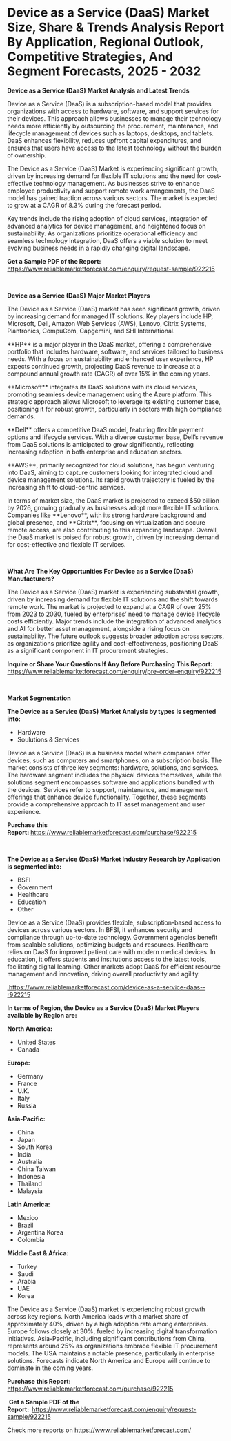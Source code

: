 <p><h1>Device as a Service (DaaS) Market Size, Share & Trends Analysis Report By Application, Regional Outlook, Competitive Strategies, And Segment Forecasts, 2025 - 2032</h1></p><p><strong>Device as a Service (DaaS) Market Analysis and Latest Trends</strong></p>
<p><p>Device as a Service (DaaS) is a subscription-based model that provides organizations with access to hardware, software, and support services for their devices. This approach allows businesses to manage their technology needs more efficiently by outsourcing the procurement, maintenance, and lifecycle management of devices such as laptops, desktops, and tablets. DaaS enhances flexibility, reduces upfront capital expenditures, and ensures that users have access to the latest technology without the burden of ownership.</p><p>The Device as a Service (DaaS) Market is experiencing significant growth, driven by increasing demand for flexible IT solutions and the need for cost-effective technology management. As businesses strive to enhance employee productivity and support remote work arrangements, the DaaS model has gained traction across various sectors. The market is expected to grow at a CAGR of 8.3% during the forecast period. </p><p>Key trends include the rising adoption of cloud services, integration of advanced analytics for device management, and heightened focus on sustainability. As organizations prioritize operational efficiency and seamless technology integration, DaaS offers a viable solution to meet evolving business needs in a rapidly changing digital landscape.</p></p>
<p><strong>Get a Sample PDF of the Report:&nbsp;</strong> <a href="https://www.reliablemarketforecast.com/enquiry/request-sample/922215?utm_campaign=1998&utm_medium=2&utm_source=Github&utm_content=ia&utm_term=11032025&utm_id=device-as-a-service-daas">https://www.reliablemarketforecast.com/enquiry/request-sample/922215</a></p>
<p>&nbsp;</p>
<p><strong>Device as a Service (DaaS) Major Market Players</strong></p>
<p><p>The Device as a Service (DaaS) market has seen significant growth, driven by increasing demand for managed IT solutions. Key players include HP, Microsoft, Dell, Amazon Web Services (AWS), Lenovo, Citrix Systems, Plantronics, CompuCom, Capgemini, and SHI International.</p><p>**HP** is a major player in the DaaS market, offering a comprehensive portfolio that includes hardware, software, and services tailored to business needs. With a focus on sustainability and enhanced user experience, HP expects continued growth, projecting DaaS revenue to increase at a compound annual growth rate (CAGR) of over 15% in the coming years.</p><p>**Microsoft** integrates its DaaS solutions with its cloud services, promoting seamless device management using the Azure platform. This strategic approach allows Microsoft to leverage its existing customer base, positioning it for robust growth, particularly in sectors with high compliance demands.</p><p>**Dell** offers a competitive DaaS model, featuring flexible payment options and lifecycle services. With a diverse customer base, Dell’s revenue from DaaS solutions is anticipated to grow significantly, reflecting increasing adoption in both enterprise and education sectors.</p><p>**AWS**, primarily recognized for cloud solutions, has begun venturing into DaaS, aiming to capture customers looking for integrated cloud and device management solutions. Its rapid growth trajectory is fueled by the increasing shift to cloud-centric services.</p><p>In terms of market size, the DaaS market is projected to exceed $50 billion by 2026, growing gradually as businesses adopt more flexible IT solutions. Companies like **Lenovo**, with its strong hardware background and global presence, and **Citrix**, focusing on virtualization and secure remote access, are also contributing to this expanding landscape. Overall, the DaaS market is poised for robust growth, driven by increasing demand for cost-effective and flexible IT services.</p></p>
<p>&nbsp;</p>
<p><strong>What Are The Key Opportunities For Device as a Service (DaaS) Manufacturers?</strong></p>
<p><p>The Device as a Service (DaaS) market is experiencing substantial growth, driven by increasing demand for flexible IT solutions and the shift towards remote work. The market is projected to expand at a CAGR of over 25% from 2023 to 2030, fueled by enterprises’ need to manage device lifecycle costs efficiently. Major trends include the integration of advanced analytics and AI for better asset management, alongside a rising focus on sustainability. The future outlook suggests broader adoption across sectors, as organizations prioritize agility and cost-effectiveness, positioning DaaS as a significant component in IT procurement strategies.</p></p>
<p><strong>Inquire or Share Your Questions If Any Before Purchasing This Report:</strong> <a href="https://www.reliablemarketforecast.com/enquiry/pre-order-enquiry/922215?utm_campaign=1998&utm_medium=2&utm_source=Github&utm_content=ia&utm_term=11032025&utm_id=device-as-a-service-daas">https://www.reliablemarketforecast.com/enquiry/pre-order-enquiry/922215</a></p>
<p>&nbsp;</p>
<p><strong>Market Segmentation</strong></p>
<p><strong>The Device as a Service (DaaS) Market Analysis by types is segmented into:</strong></p>
<p><ul><li>Hardware</li><li>Soulutions & Services</li></ul></p>
<p><p>Device as a Service (DaaS) is a business model where companies offer devices, such as computers and smartphones, on a subscription basis. The market consists of three key segments: hardware, solutions, and services. The hardware segment includes the physical devices themselves, while the solutions segment encompasses software and applications bundled with the devices. Services refer to support, maintenance, and management offerings that enhance device functionality. Together, these segments provide a comprehensive approach to IT asset management and user experience.</p></p>
<p><strong>Purchase this Report:&nbsp;</strong><a href="https://www.reliablemarketforecast.com/purchase/922215?utm_campaign=1998&utm_medium=2&utm_source=Github&utm_content=ia&utm_term=11032025&utm_id=device-as-a-service-daas">https://www.reliablemarketforecast.com/purchase/922215</a></p>
<p>&nbsp;</p>
<p><strong>The Device as a Service (DaaS) Market Industry Research by Application is segmented into:</strong></p>
<p><ul><li>BSFI</li><li>Government</li><li>Healthcare</li><li>Education</li><li>Other</li></ul></p>
<p><p>Device as a Service (DaaS) provides flexible, subscription-based access to devices across various sectors. In BFSI, it enhances security and compliance through up-to-date technology. Government agencies benefit from scalable solutions, optimizing budgets and resources. Healthcare relies on DaaS for improved patient care with modern medical devices. In education, it offers students and institutions access to the latest tools, facilitating digital learning. Other markets adopt DaaS for efficient resource management and innovation, driving overall productivity and agility.</p></p>
<p><a href="https://www.reliablemarketforecast.com/device-as-a-service-daas--r922215?utm_campaign=1998&utm_medium=2&utm_source=Github&utm_content=ia&utm_term=11032025&utm_id=device-as-a-service-daas">&nbsp;https://www.reliablemarketforecast.com/device-as-a-service-daas--r922215</a></p>
<p><strong>In terms of Region, the Device as a Service (DaaS) Market Players available by Region are:</strong></p>
<p>
    <p> <strong> North America: </strong>
        <ul>
            <li>United States</li>
            <li>Canada</li>
        </ul>
        </p> 
    <p> <strong> Europe: </strong>
        <ul>
            <li>Germany</li>
            <li>France</li>
            <li>U.K.</li>
            <li>Italy</li>
            <li>Russia</li>
        </ul>
        </p> 
    <p> <strong> Asia-Pacific: </strong>
        <ul>
            <li>China</li>
            <li>Japan</li>
            <li>South Korea</li>
            <li>India</li>
            <li>Australia</li>
            <li>China Taiwan</li>
            <li>Indonesia</li>
            <li>Thailand</li>
            <li>Malaysia</li>
        </ul>
        </p> 
    <p> <strong> Latin America: </strong>
        <ul>
            <li>Mexico</li>
            <li>Brazil</li>
            <li>Argentina Korea</li>
            <li>Colombia</li>
        </ul>
        </p> 
    <p> <strong> Middle East & Africa: </strong>
        <ul>
            <li>Turkey</li>
            <li>Saudi</li>
            <li>Arabia</li>
            <li>UAE</li>
            <li>Korea</li>
        </ul>
    </p>
    </p>
<p><p>The Device as a Service (DaaS) market is experiencing robust growth across key regions. North America leads with a market share of approximately 40%, driven by a high adoption rate among enterprises. Europe follows closely at 30%, fueled by increasing digital transformation initiatives. Asia-Pacific, including significant contributions from China, represents around 25% as organizations embrace flexible IT procurement models. The USA maintains a notable presence, particularly in enterprise solutions. Forecasts indicate North America and Europe will continue to dominate in the coming years.</p></p>
<p><strong>Purchase this Report: </strong><a href="https://www.reliablemarketforecast.com/purchase/922215?utm_campaign=1998&utm_medium=2&utm_source=Github&utm_content=ia&utm_term=11032025&utm_id=device-as-a-service-daas">https://www.reliablemarketforecast.com/purchase/922215</a></p>
<p>&nbsp;<strong>Get a Sample PDF of the Report:&nbsp;&nbsp;</strong><a href="https://www.reliablemarketforecast.com/enquiry/request-sample/922215?utm_campaign=1998&utm_medium=2&utm_source=Github&utm_content=ia&utm_term=11032025&utm_id=device-as-a-service-daas">https://www.reliablemarketforecast.com/enquiry/request-sample/922215</a></p>
<p><strong></strong></p>
<p>Check more reports on <a href="https://www.reliablemarketforecast.com/?utm_campaign=1998&utm_medium=2&utm_source=Github&utm_content=ia&utm_term=11032025&utm_id=device-as-a-service-daas">https://www.reliablemarketforecast.com/</a></p>